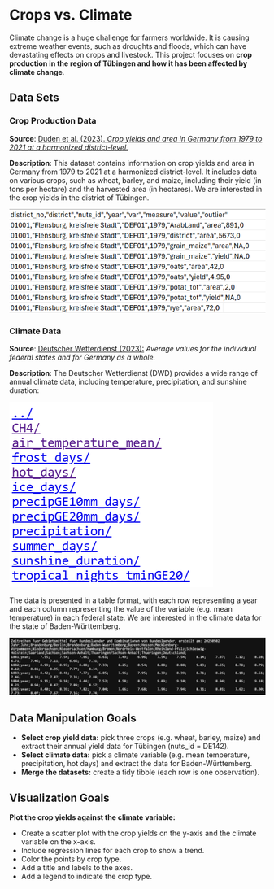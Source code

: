 # Crops vs. Climate

Climate change is a huge challenge for farmers worldwide. It is causing
extreme weather events, such as droughts and floods, which can have
devastating effects on crops and livestock. This project focuses on
**crop production in the region of Tübingen and how it has been affected
by climate change**.

## Data Sets

### Crop Production Data

**Source**: [Duden et al. (2023). *Crop yields and area in Germany from
1979 to 2021 at a harmonized
district-level.*](https://doi.org/10.3220/DATA20231117103252-0)

**Description**: This dataset contains information on crop yields and
area in Germany from 1979 to 2021 at a harmonized district-level. It
includes data on various crops, such as wheat, barley, and maize,
including their yield (in tons per hectare) and the harvested area (in
hectares). We are interested in the crop yields in the district of
Tübingen.

![](Crops_data.png)

### Climate Data

**Source**: [Deutscher Wetterdienst
(2023):](https://www.dwd.de/EN/ourservices/cdc/cdc_ueberblick-klimadaten_en.html)
*Average values for the individual federal states and for Germany as a
whole.*

**Description**: The Deutscher Wetterdienst (DWD) provides a wide range
of annual climate data, including temperature, precipitation, and
sunshine duration:

![](index.png)

The data is presented in a table format, with each row representing a
year and each column representing the value of the variable (e.g. mean
temperature) in each federal state. We are interested in the climate
data for the state of Baden-Württemberg.

![](Climate_data.png)

## Data Manipulation Goals

-   **Select crop yield data:** pick three crops (e.g. wheat, barley,
    maize) and extract their annual yield data for Tübingen (nuts\_id =
    DE142).
-   **Select climate data:** pick a climate variable (e.g. mean
    temperature, precipitation, hot days) and extract the data for
    Baden-Württemberg.
-   **Merge the datasets:** create a tidy tibble (each row is one
    observation).

## Visualization Goals

**Plot the crop yields against the climate variable:**

-   Create a scatter plot with the crop yields on the y-axis and the
    climate variable on the x-axis.
-   Include regression lines for each crop to show a trend.
-   Color the points by crop type.
-   Add a title and labels to the axes.
-   Add a legend to indicate the crop type.
